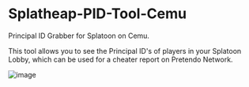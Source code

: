 # Splatheap-PID-Tool-Cemu
Principal ID Grabber for Splatoon on Cemu.

This tool allows you to see the Principal ID's of players in your Splatoon Lobby, which can be used for a cheater report on Pretendo Network.

![image](https://github.com/user-attachments/assets/a99e4091-3117-48b5-8fe0-caab48786b37)

